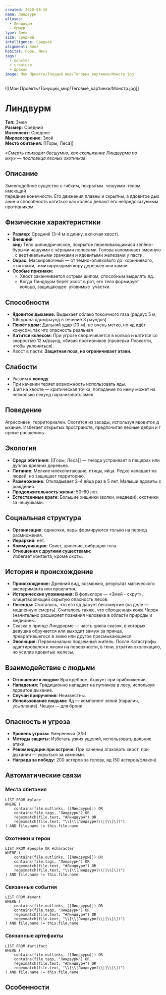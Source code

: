 ```yaml
---
created: 2025-08-19
name: Линдвурм
aliases:
  - Линдвурм
  - Ормур
type: Змея
size: Средний
intelligence: Среднее
alignment: Злой
habitat: Горы, Леса
tags:
  - monster
  - creature
  - дракон
image: Мои Проекты/Тонущий_мир/Теговые_картинки/Монстр.jpg
---
```



![[Мои Проекты/Тонущий_мир/Теговые_картинки/Монстр.jpg]]


# Линдвурм


**Тип:** Змея  
**Размер:** Средний  
**Интеллект:** Среднее  
**Мировоззрение:** Злой  
**Место обитания:** [[Горы, Леса]]  

*«Смерть приходит бесшумно, как скольжение Линдвурма по мху» — пословица лесных охотников.*
## Описание
Змееподобное существо с гибким, покрытым  чешуями  телом,  имеющий  передние конечности. Его движения плавны и скрытны, а ядовитое дыхание и способность катиться как колесо делают его непредсказуемым противником.

## Физические характеристики
- **Размер:** Средний (3–4 м в длину, включая хвост).
- **Внешний вид:** Тело цилиндрическое, покрытое переливающимися зелёно-бурыми чешуями с чёрными полосами. Голова напоминает змеиную, с вертикальными зрачками и ядовитыми железами у пасти.
- **Окрас:** Маскировочный — от тёмно-оливкового до  коричневого,  с пятнами,  имитирующими кору деревьев или камни.
- **Особые признаки:**
    - Хвост заканчивается острым шипом, способным выделять яд.
    - Когда Линдвурм берёт хвост в рот, его тело формирует  кольцо, защищающее  уязвимые  участки. 

## Способности
- **Ядовитое дыхание:** Выдыхает облако токсичного газа (радиус 5 м, 1d6 урона ядом/раунд в течение 3 раундов).
- **Плюёт ядом:** Дальний удар (10 м), не очень метко, но яд идёт конусом, так что опасность реальная
- **Катится колесом:** При угрозе сворачивается в кольцо и катится со скоростью 12 м/раунд, сбивая противников (проверка Ловкости, чтобы уклониться).
- Хвост в пасти: **Защитная поза, но ограничивает атаки.**

## Слабости

- Уязвим к **холоду**.
- При качении теряет возможность использовать яды.
- Шип на хвосте — критическая точка, попадание по нему может на несколько секунд парализовать змея.
## Поведение

Агрессивен, территориален. Охотится из засады, используя ядовитое дыхание. Избегает открытых пространств, предпочитая лесные дебри и горные расщелины.
## Экология
- **Среда обитания:** [[Горы, Леса]] — гнёзда устраивает в пещерах или дуплах древних деревьев.
- **Питание**: Мелкие млекопитающие, птицы, яйца. Редко нападает на людей, но защищает территорию.
- **Размножение:** Откладывает 2–4 яйца раз в 5 лет. Малыши ядовиты с рождения.
- **Продолжительность жизни:** 50–80 лет.
- **Естественные враги**: Большие хищники (волки, медведи), охотники за чешуйками.

## Социальная структура
- **Организация:** одиночки, пары формируются только на период размножения.
- **Иерархия:** нет.
- **Коммуникация:** Свист, шипение, вибрации тела.
- **Отношения с другими существами:** Избегает контакта, кроме охоты.

## История и происхождение
- **Происхождение:** Древний вид, возможно, результат магического эксперимента или проклятия.
- **Исторические упоминания:** В фольклоре — «Змей - скрут»,  олицетворяющий скрытую опасность лесов.
- **Легенды:** Считалось, что его яд дарует бессмертие (на деле — медленную смерть). Считалось также, что сброшенная кожа Червя значительно расширяет познания человека в области природы и медицины.
- Сказка о принце Линдворме — часть цикла сказок, в которых девушка обручается или выходит замуж за принца, превратившегося в змею или другое пресмыкающееся
- **Эволюция:** Первоначально подземный житель. После Катастрофы адаптировался к жизни на поверхности, в тени, утратив эхолокацию, но усилив ядовитые железы.

## Взаимодействие с людьми
- **Отношение к людям:** Враждебное. Атакует при приближении.
- **Нападения:** Традиционно нападает на путников в лесу, используя ядовитое дыхание.
- **Случаи приручения:** Неизвестны.
- **Использование людьми:** Яд — компонент зелий (паралич, усыпление). Чешуи — для брони.
## Опасность и угроза
- **Уровень угрозы:** Умеренный (3/5).
- **Методы защиты:** Избегать узких ущелий, использовать дальние атаки.
- **Рекомендации при встрече:** При качении атаковать хвост, при дыхании — укрыться за камнями.
- **Награда за победу:** 200 астеров за голову, яд (50 астеров/флакон)


## Автоматические связи
### Места обитания
```dataview
LIST FROM #place
WHERE (
    contains(file.outlinks, [[Линдвурм]]) OR
    contains(file.tags, "Линдвурм") OR
    regexmatch(file.text, "#Линдвурм") OR
    regexmatch(file.text, "\\[\\[Линдвурм(\\||\\]\])")
) AND file.name != this.file.name
```

### Охотники и герои
```dataview
LIST FROM #people OR #character
WHERE (
    contains(file.outlinks, [[Линдвурм]]) OR
    contains(file.tags, "Линдвурм") OR
    regexmatch(file.text, "#Линдвурм") OR
    regexmatch(file.text, "\\[\\[Линдвурм(\\||\\]\])")
) AND file.name != this.file.name
```

### Связанные события
```dataview
LIST FROM #event
WHERE (
    contains(file.outlinks, [[Линдвурм]]) OR
    contains(file.tags, "Линдвурм") OR
    regexmatch(file.text, "#Линдвурм") OR
    regexmatch(file.text, "\\[\\[Линдвурм(\\||\\]\])")
) AND file.name != this.file.name
```

### Связанные артефакты
```dataview
LIST FROM #artifact
WHERE (
    contains(file.outlinks, [[Линдвурм]]) OR
    contains(file.tags, "Линдвурм") OR
    regexmatch(file.text, "#Линдвурм") OR
    regexmatch(file.text, "\\[\\[Линдвурм(\\||\\]\])")
) AND file.name != this.file.name
```

## Особенности
 